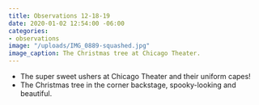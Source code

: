 ```yaml
---
title: Observations 12-18-19
date: 2020-01-02 12:54:00 -06:00
categories:
- observations
image: "/uploads/IMG_0889-squashed.jpg"
image_caption: The Christmas tree at Chicago Theater.
---
```


- The super sweet ushers at Chicago Theater and their uniform capes!
- The Christmas tree in the corner backstage, spooky-looking and beautiful.